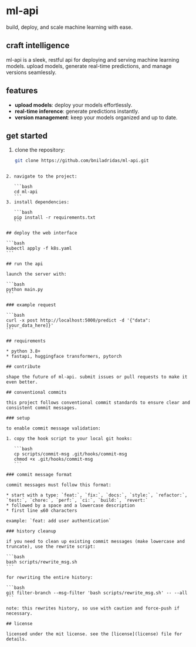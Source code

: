 # ml-api  
build, deploy, and scale machine learning with ease.  

## craft intelligence  
ml-api is a sleek, restful api for deploying and serving machine learning models. upload models, generate real-time predictions, and manage versions seamlessly.  

## features  
- **upload models**: deploy your models effortlessly.  
- **real-time inference**: generate predictions instantly.  
- **version management**: keep your models organized and up to date.  

## get started  
1. clone the repository:  
   ```bash  
   git clone https://github.com/bniladridas/ml-api.git  
````

2. navigate to the project:

   ```bash
   cd ml-api  
   ```
3. install dependencies:

   ```bash
   pip install -r requirements.txt  
   ```

## deploy the web interface

```bash
kubectl apply -f k8s.yaml
```

## run the api

launch the server with:

```bash
python main.py  
```

### example request

```bash
curl -x post http://localhost:5000/predict -d '{"data": [your_data_here]}'  
```

## requirements

* python 3.8+
* fastapi, huggingface transformers, pytorch

## contribute

shape the future of ml-api. submit issues or pull requests to make it even better.

## conventional commits

this project follows conventional commit standards to ensure clear and consistent commit messages.

### setup

to enable commit message validation:

1. copy the hook script to your local git hooks:

   ```bash
   cp scripts/commit-msg .git/hooks/commit-msg
   chmod +x .git/hooks/commit-msg
   ```

### commit message format

commit messages must follow this format:

* start with a type: `feat:`, `fix:`, `docs:`, `style:`, `refactor:`, `test:`, `chore:`, `perf:`, `ci:`, `build:`, `revert:`
* followed by a space and a lowercase description
* first line ≤60 characters

example: `feat: add user authentication`

### history cleanup

if you need to clean up existing commit messages (make lowercase and truncate), use the rewrite script:

```bash
bash scripts/rewrite_msg.sh
```

for rewriting the entire history:

```bash
git filter-branch --msg-filter 'bash scripts/rewrite_msg.sh' -- --all
```

note: this rewrites history, so use with caution and force-push if necessary.

## license

licensed under the mit license. see the [license](license) file for details.
